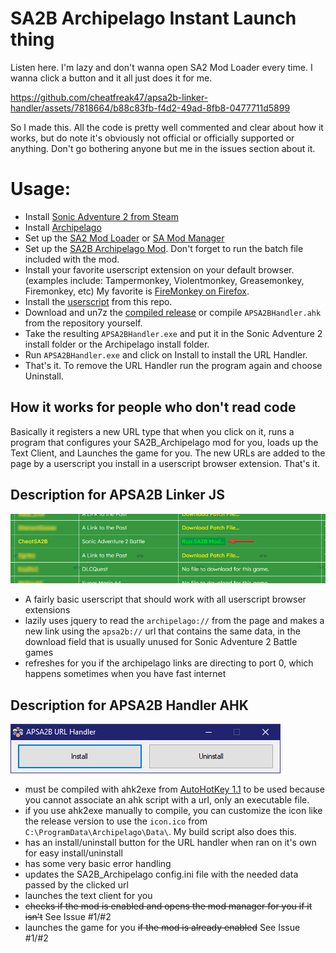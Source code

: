 # SA2B Archipelago Instant Launch thing
Listen here. I'm lazy and don't wanna open SA2 Mod Loader every time. I wanna click a button and it all just does it for me.


https://github.com/cheatfreak47/apsa2b-linker-handler/assets/7818664/b88c83fb-f4d2-49ad-8fb8-0477711d5899


So I made this. All the code is pretty well commented and clear about how it works, but do note it's obviously not official or officially supported or anything. Don't go bothering anyone but me in the issues section about it.

# Usage:
 - Install [Sonic Adventure 2 from Steam](https://store.steampowered.com/app/213610/Sonic_Adventure_2/)
 - Install [Archipelago](https://archipelago.gg)
 - Set up the [SA2 Mod Loader](https://mm.reimuhakurei.net/sa2mods/SA2ModLoader.7z) or [SA Mod Manager](https://github.com/X-Hax/SA-Mod-Manager/releases/latest)
 - Set up the [SA2B Archipelago Mod](https://archipelago.gg/tutorial/Sonic%20Adventure%202%20Battle/setup/en). Don't forget to run the batch file included with the mod.
 - Install your favorite userscript extension on your default browser. (examples include: Tampermonkey, Violentmonkey, Greasemonkey, Firemonkey, etc) My favorite is [FireMonkey on Firefox](https://addons.mozilla.org/en-US/firefox/addon/firemonkey/).
 - Install the [userscript](https://raw.githubusercontent.com/cheatfreak47/apsa2b-linker-handler/main/APSA2BLinker.user.js) from this repo.
 - Download and un7z the [compiled release](https://github.com/cheatfreak47/apsa2b-linker-handler/releases) or compile `APSA2BHandler.ahk` from the repository yourself.
 - Take the resulting `APSA2BHandler.exe` and put it in the Sonic Adventure 2 install folder or the Archipelago install folder.
 - Run `APSA2BHandler.exe` and click on Install to install the URL Handler.
 - That's it. To remove the URL Handler run the program again and choose Uninstall.

## How it works for people who don't read code
Basically it registers a new URL type that when you click on it, runs a program that configures your SA2B_Archipelago mod for you, loads up the Text Client, and Launches the game for you. The new URLs are added to the page by a userscript you install in a userscript browser extension. That's it.

## Description for APSA2B Linker JS
![Image of Linker in Action](https://raw.githubusercontent.com/cheatfreak47/apsa2b-linker-handler/main/APSA2BLinker.png)
 - A fairly basic userscript that should work with all userscript browser extensions
 - lazily uses jquery to read the `archipelago://` from the page and makes a new link using the `apsa2b://` url that contains the same data, in the download field that is usually unused for Sonic Adventure 2 Battle games
 - refreshes for you if the archipelago links are directing to port 0, which happens sometimes when you have fast internet

## Description for APSA2B Handler AHK
![Image of URL Handler](https://raw.githubusercontent.com/cheatfreak47/apsa2b-linker-handler/main/APSA2BHandler.png)
 - must be compiled with ahk2exe from [AutoHotKey 1.1](https://www.autohotkey.com/download/ahk-install.exe) to be used because you cannot associate an ahk script with a url, only an executable file.
 - if you use ahk2exe manually to compile, you can customize the icon like the release version to use the `icon.ico` from `C:\ProgramData\Archipelago\Data\`. My build script also does this.
 - has an install/uninstall button for the URL handler when ran on it's own for easy install/uninstall
 - has some very basic error handling
 - updates the SA2B_Archipelago config.ini file with the needed data passed by the clicked url
 - launches the text client for you
 - ~~checks if the mod is enabled and opens the mod manager for you if it isn't~~ See Issue #1/#2
 - launches the game for you ~~if the mod is already enabled~~ See Issue #1/#2
